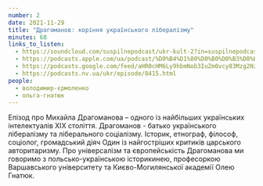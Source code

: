 ```yaml
---
number: 2
date: 2021-11-29
title: "Драгоманов: коріння українського лібералізму"
minutes: 68
links_to_listen:
  - https://soundcloud.com/suspilnepodcast/ukr-kult-2?in=suspilnepodcast/sets/ukrayinskij-kult
  - https://podcasts.apple.com/ua/podcast/%D0%B4%D1%80%D0%B0%D0%B3%D0%BE%D0%BC%D0%B0%D0%BD%D0%BE%D0%B2-%D0%BA%D0%BE%D1%80%D1%96%D0%BD%D0%BD%D1%8F-%D1%83%D0%BA%D1%80%D0%B0%D1%97%D0%BD%D1%81%D1%8C%D0%BA%D0%BE%D0%B3%D0%BE-%D0%BB%D1%96%D0%B1%D0%B5%D1%80%D0%B0%D0%BB%D1%96%D0%B7%D0%BC%D1%83/id1596300686?i=1000543352279
  - https://podcasts.google.com/feed/aHR0cHM6Ly9hbmNob3IuZm0vcy83Mzg2Nzg3NC9wb2RjYXN0L3Jzcw/episode/NGFlZmZiY2UtZWEyNC00NmFkLWJiM2MtYmJiZDJmODYzOTNh
  - https://podcasts.nv.ua/ukr/episode/8415.html
people:
  - володимир-єрмоленко
  - ольга-гнатюк
---
```


Епізод про Михайла Драгоманова – одного із найбільших українських інтелектуалів
ХІХ століття. Драгоманов - батько українського лібералізму та ліберального
соціалізму. Історик, етнограф, філософ, соціолог, громадський діяч Один із
найгостріших критиків царського авторитаризму. Про універсалізм та
європейськість Драгоманова ми говоримо з польсько-українською історикинею,
професоркою Варшавського університету та Києво-Могилянської академії Олею
Гнатюк.

